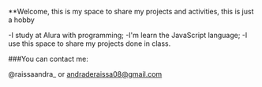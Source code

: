 **Welcome, this is my space to share my projects and activities, this is just a hobby

-I study at Alura with programming;
-I'm learn the JavaScript language;
-I use this space to share my projects done in class.

###You can contact me:

@raissaandra_ or andraderaissa08@gmail.com
